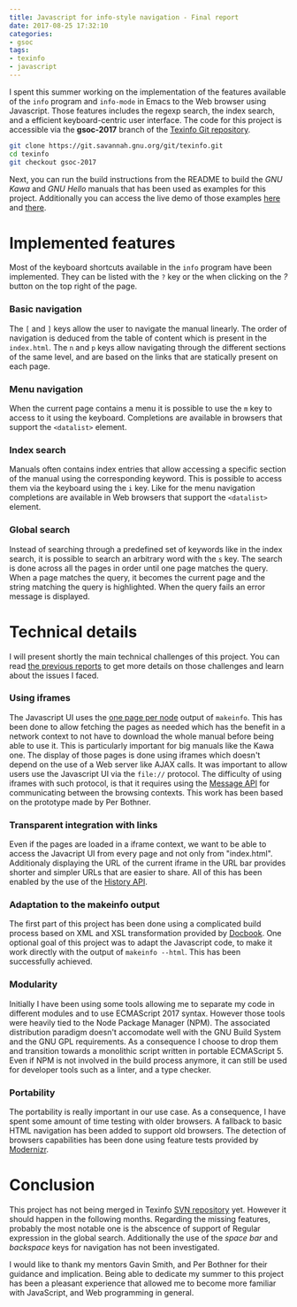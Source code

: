 ```yaml
---
title: Javascript for info-style navigation - Final report
date: 2017-08-25 17:32:10
categories:
- gsoc
tags:
- texinfo
- javascript
---
```


I spent this summer working on the implementation of the features available of the `info` program and `info-mode` in Emacs to the Web browser using Javascript.  Those features includes the regexp search, the index search, and a efficient keyboard-centric user interface. The code for this project is accessible via the **gsoc-2017** branch of the [Texinfo Git repository](https://git.savannah.gnu.org/cgit/texinfo.git/log/?h=gsoc-2017).

```sh
git clone https://git.savannah.gnu.org/git/texinfo.git
cd texinfo
git checkout gsoc-2017
```

Next, you can run the build instructions from the README to build the *GNU Kawa* and *GNU Hello* manuals that has been used as examples for this project.  Additionally you can access the live demo of those examples [here](https://www.gnu.org/software/texinfo/gsoc-2017-js-example/kawa/) and [there](https://www.gnu.org/software/texinfo/gsoc-2017-js-example/hello/).

# Implemented features

Most of the keyboard shortcuts available in the `info` program have been implemented.  They can be listed with the `?` key or the when clicking on the *?* button on the top right of the page.

### Basic navigation

The `[` and `]` keys allow the user to navigate the manual linearly.  The order of navigation is deduced from the table of content which is present in the `index.html`.  The `n` and `p` keys allow navigating through the different sections of the same level, and are based on the links that are statically present on each page.

### Menu navigation

When the current page contains a menu it is possible to use the `m` key to access to it using the keyboard.  Completions are available in browsers that support the `<datalist>` element.

### Index search

Manuals often contains index entries that allow accessing a specific section of the manual using the corresponding keyword.  This is possible to access them via the keyboard using the `i` key.  Like for the menu navigation completions are available in Web browsers that support the `<datalist>` element.

### Global search

Instead of searching through a predefined set of keywords like in the index search, it is possible to search an arbitrary word with the `s` key.  The search is done across all the pages in order until one page matches the query.  When a page matches the query, it becomes the current page and the string matching the query is highlighted.  When the query fails an error message is displayed.

# Technical details

I will present shortly the main technical challenges of this project. You can read [the previous reports](http://mathieu.lirzin.emi.u-bordeaux.fr/categories/gsoc/) to get more details on those challenges and learn about the issues I faced.

### Using iframes

The Javascript UI uses the [one page per node](https://www.gnu.org/software/texinfo/manual/texinfo/html_node/HTML-Splitting.html#HTML-Splitting) output of `makeinfo`.  This has been done to allow fetching the pages as needed which has the benefit in a network context to not have to download the whole manual before being able to use it.  This is particularly important for big manuals like the Kawa one.  The display of those pages is done using iframes which doesn't depend on the use of a Web server like AJAX calls.  It was important to allow users use the Javascript UI via the `file://` protocol.  The difficulty of using iframes with such protocol, is that it requires using the [Message API](https://developer.mozilla.org/en-US/docs/Web/API/Window/postMessage) for communicating between the browsing contexts.  This work has been based on the prototype made by Per Bothner.

### Transparent integration with links

Even if the pages are loaded in a iframe context, we want to be able to access the Javacript UI from every page and not only from "index.html".  Additionaly displaying the URL of the current iframe in the URL bar provides shorter and simpler URLs that are easier to share.  All of this has been enabled by the use of the [History API](https://developer.mozilla.org/en-US/docs/Web/API/History_API).

### Adaptation to the makeinfo output

The first part of this project has been done using a complicated build process based on XML and XSL transformation provided by [Docbook](http://docbook.org/).  One optional goal of this project was to adapt the Javascript code, to make it work directly with the output of `makeinfo --html`.  This has been successfully achieved.

### Modularity

Initially I have been using some tools allowing me to separate my code in different modules and to use ECMAScript 2017 syntax.  However those tools were heavily tied to the Node Package Manager (NPM).  The associated distribution paradigm doesn't accomodate well with the GNU Build System and the GNU GPL requirements.  As a consequence I choose to drop them and transition towards a monolithic script written in portable ECMAScript 5.  Even if NPM is not involved in the build process anymore, it can still be used for developer tools such as a linter, and a type checker.

### Portability

The portability is really important in our use case.  As a consequence, I have spent some amount of time testing with older browsers.  A fallback to basic HTML navigation has been added to support old browsers.  The detection of browsers capabilities has been done using feature tests provided by [Modernizr](https://modernizr.com/).

# Conclusion

This project has not being merged in Texinfo [SVN repository](https://svn.savannah.gnu.org/viewvc/texinfo/trunk/) yet.  However it should happen in the following months.  Regarding the missing features, probably the most notable one is the abscence of support of Regular expression in the global search.  Additionally the use of the *space bar* and *backspace* keys for navigation has not been investigated.

I would like to thank my mentors Gavin Smith, and Per Bothner for their guidance and implication.  Being able to dedicate my summer to this project has been a pleasant experience that allowed me to become more familiar with JavaScript, and Web programming in general.
